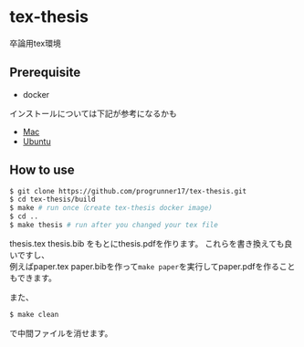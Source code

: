# tex-thesis
卒論用tex環境


## Prerequisite
- docker

インストールについては下記が参考になるかも
- [Mac](https://qiita.com/kurkuru/items/127fa99ef5b2f0288b81#docker-for-mac%E3%82%92%E3%82%A4%E3%83%B3%E3%82%B9%E3%83%88%E3%83%BC%E3%83%AB-package)
- [Ubuntu](https://qiita.com/koara-local/items/ee887bab8c7186d00a88)

## How to use

```sh
$ git clone https://github.com/progrunner17/tex-thesis.git
$ cd tex-thesis/build
$ make # run once（create tex-thesis docker image)
$ cd ..
$ make thesis # run after you changed your tex file
```

thesis.tex thesis.bib をもとにthesis.pdfを作ります。 
これらを書き換えても良いですし、  
例えばpaper.tex paper.bibを作って`make paper`を実行してpaper.pdfを作ることもできます。

また、
```sh
$ make clean
```
で中間ファイルを消せます。
